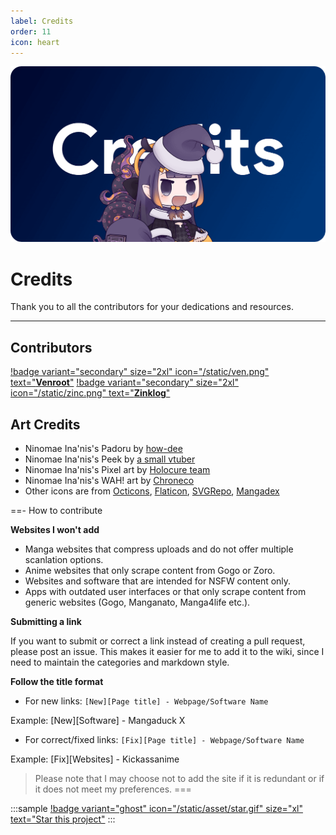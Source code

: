 ```yaml
---
label: Credits
order: 11
icon: heart
---
```


![](/static/thumb/credits.png)

# Credits
Thank you to all the contributors for your dedications and resources.
___

## Contributors

[!badge variant="secondary" size="2xl" icon="/static/ven.png" text="**Venroot**"](https://github.com/pandorazenshi) [!badge variant="secondary" size="2xl" icon="/static/zinc.png" text="**Zinklog**"](https://github.com/zinklog2)


## Art Credits
- Ninomae Ina'nis's Padoru by [how-dee](https://www.reddit.com/r/Padoru/comments/iu6jvx/ninomae_inanis_hololive/)
- Ninomae Ina'nis's Peek by [a small vtuber](https://twitter.com/ninomaeinanis/status/1339282161715691521)
- Ninomae Ina'nis's Pixel art by [Holocure team](https://twitter.com/HoloCureGame)
- Ninomae Ina'nis's WAH! art by [Chroneco](https://www.chroneco.moe/)
- Other icons are from [Octicons](https://primer.github.io/octicons/), [Flaticon](https://www.flaticon.com/), [SVGRepo](https://www.svgrepo.com/), [Mangadex](https://mangadex.org/)

==- How to contribute

**Websites I won't add**

- Manga websites that compress uploads and do not offer multiple scanlation options.
- Anime websites that only scrape content from Gogo or Zoro.
- Websites and software that are intended for NSFW content only.
- Apps with outdated user interfaces or that only scrape content from generic websites (Gogo, Manganato, Manga4life etc.).

**Submitting a link**

If you want to submit or correct a link instead of creating a pull request, please post an issue. This makes it easier for me to add it to the wiki, since I need to maintain the categories and markdown style.

**Follow the title format**

- For new links: `[New][Page title] - Webpage/Software Name`

Example: [New][Software] - Mangaduck X

- For correct/fixed links: `[Fix][Page title] - Webpage/Software Name`

Example: [Fix][Websites] - Kickassanime


> Please note that I may choose not to add the site if it is redundant or if it does not meet my preferences.
===


<style>
    .sample {
        text-align: center;
        padding-top: 3px;
        margin-bottom: 10px;
    }
</style>

:::sample
[!badge variant="ghost" icon="/static/asset/star.gif" size="xl" text="Star this project"](https://github.com/anotherduckling/wotaku)
:::